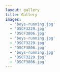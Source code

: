 ```yaml
---
layout: gallery
title: Gallery
images:
  - 'boys-running.jpg'
  - 'DSCF3229.jpg'
  - 'DSCF3806.jpg'
  - 'boys-running.jpg'
  - 'DSCF3229.jpg'
  - 'DSCF3806.jpg'
  - 'boys-running.jpg'
  - 'DSCF3229.jpg'
  - 'DSCF3806.jpg'
---
```

